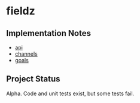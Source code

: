 <h1 class="libTop">fieldz</h1>

## Implementation Notes

*  [api](https://jddixon.github.io/fieldz//api.html)
*  [channels](https://jddixon.github.io/fieldz//channels.html)
*  [goals](https://jddixon.github.io/fieldz//goals.html)


## Project Status

Alpha.  Code and unit tests exist, but some tests fail.

